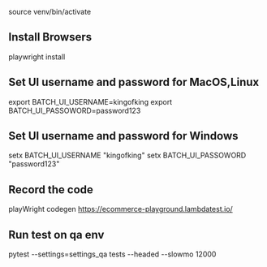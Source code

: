 source venv/bin/activate

## Install Browsers
playwright install

## Set UI username and password for MacOS,Linux
export BATCH_UI_USERNAME=kingofking
export BATCH_UI_PASSOWORD=password123

## Set UI username and password for Windows
setx BATCH_UI_USERNAME "kingofking"
setx BATCH_UI_PASSOWORD "password123"

## Record the code
playWright codegen https://ecommerce-playground.lambdatest.io/

## Run test on qa env
pytest --settings=settings_qa tests --headed --slowmo  12000